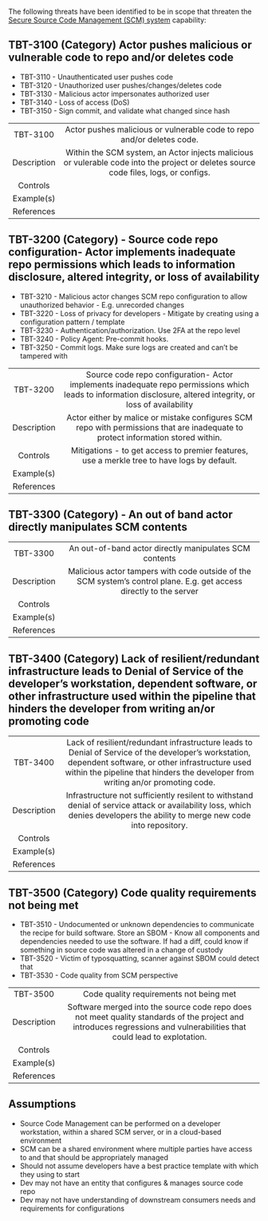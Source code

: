 The following threats have been identified to be in scope that threaten the [Secure Source Code Management (SCM) system](https://github.com/ossf/toolbelt/blob/main/capabilities/Secure_Source_Code_Management_Capability.md) capability:

## TBT-3100 (Category) Actor pushes malicious or vulnerable code to repo and/or deletes code
- TBT-3110 - Unauthenticated user pushes code
- TBT-3120 - Unauthorized user pushes/changes/deletes code
- TBT-3130 - Malicious actor impersonates authorized user
- TBT-3140 - Loss of access (DoS)
- TBT-3150 - Sign commit, and validate what changed since hash

|                 |                                                            |  
| :------:        | :--------------------------------------------------------: | 
|    TBT-3100     | Actor pushes malicious or vulnerable code to repo and/or deletes code.| 
| Description     | Within the SCM system, an Actor injects malicious or vulerable code into the project or deletes source code files, logs, or configs.|      
|    Controls     |         |
|    Example(s)   |         |
|    References   |         |


## TBT-3200 (Category) - Source code repo configuration- Actor implements inadequate repo permissions which leads to information disclosure, altered integrity, or loss of availability 
- TBT-3210 - Malicious actor changes SCM repo configuration to allow unauthorized behavior - E.g. unrecorded changes
- TBT-3220 - Loss of privacy for developers  - Mitigate by creating using a configuration pattern / template
- TBT-3230 - Authentication/authorization. Use 2FA at the repo level
- TBT-3240 - Policy Agent: Pre-commit hooks. 
- TBT-3250 - Commit logs. Make sure logs are created and can’t be tampered with

|                   |                                                            |  
| :------:          | :--------------------------------------------------------: | 
|    TBT-3200       | Source code repo configuration- Actor implements inadequate repo permissions which leads to information disclosure, altered integrity, or loss of availability    | 
| Description       | Actor either by malice or mistake configures SCM repo with permissions that are inadequate to protect information stored within.   |      
|    Controls       |  Mitigations - to get access to premier features, use a merkle tree to have logs by default.  |
|    Example(s)     |         |
|    References     |         |

## TBT-3300 (Category) - An out of band actor directly manipulates SCM contents

|             |                                                            |  
| :------:    | :--------------------------------------------------------: | 
|    TBT-3300 | An out-of-band actor directly manipulates SCM contents  | 
| Description | Malicious actor tampers with code outside of the SCM system’s control plane.  E.g. get access directly to the server   |      
|    Controls       |         |
|    Example(s)     |         |
|    References     |         |

## TBT-3400 (Category) Lack of resilient/redundant infrastructure leads to Denial of Service of the developer’s workstation, dependent software, or other infrastructure used within the pipeline that hinders the developer from writing an/or promoting code

|             |                                                            |  
| :------:    | :--------------------------------------------------------: | 
|    TBT-3400 | Lack of resilient/redundant infrastructure leads to Denial of Service of the developer’s workstation, dependent software, or other infrastructure used within the pipeline that hinders the developer from writing an/or promoting code.| 
|   Description   |  Infrastructure not sufficiently resilent to withstand denial of service attack or availability loss, which denies developers the ability to merge new code into repository.       |      
|    Controls     |         |
|    Example(s)   |         |
|    References   |         |

## TBT-3500 (Category) Code quality requirements not being met
- TBT-3510 - Undocumented or unknown dependencies to communicate the recipe for build software. Store an SBOM - Know all components and dependencies needed to use the software. If had a diff, could know if something in source code was altered in a change of custody
- TBT-3520 - Victim of typosquatting, scanner against SBOM could detect that
- TBT-3530 - Code quality from SCM perspective

|             |                                                            |  
| :------:    | :--------------------------------------------------------: | 
|    TBT-3500 | Code quality requirements not being met  | 
| Description | Software merged into the source code repo does not meet quality standards of the project and introduces regressions and vulnerabilities that could lead to explotation.|
|    Controls      |         |
|    Example(s)    |         |
|    References    |         |

## Assumptions
- Source Code Management can be performed on a developer workstation, within a shared SCM server, or in a cloud-based environment
- SCM can be a shared environment where multiple parties have access to and that should be appropriately managed
- Should not assume developers have a best practice template with which they using to start
- Dev may not have an entity that configures & manages source code repo
- Dev may not have understanding of downstream consumers needs and requirements for configurations
